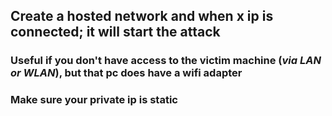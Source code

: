 ## Create a hosted network and when x ip is connected; it will start the attack
### Useful if you don't have access to the victim machine (*via LAN or WLAN*), but that pc does have a wifi adapter
### Make sure your private ip is static
